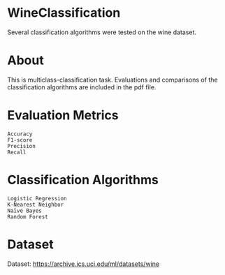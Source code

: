 # WineClassification
  Several classification algorithms were tested on the wine dataset.
  
# About
  This is multiclass-classification task. Evaluations and comparisons of the classification algorithms are included in the pdf file.
  
# Evaluation Metrics
    Accuracy
    F1-score
    Precision
    Recall
  
 # Classification Algorithms
    Logistic Regression
    K-Nearest Neighbor
    Naïve Bayes
    Random Forest
  
 # Dataset
  Dataset: https://archive.ics.uci.edu/ml/datasets/wine
  
  

